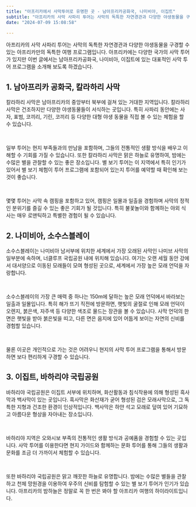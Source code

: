 ```yaml
---
title: "아프리카에서 사막투어로 유명한 곳 - 남아프리카공화국, 나미비아, 이집트"
subtitle: "아프리카의 사막 사파리 투어는 사막의 독특한 자연경관과 다양한 야생동물을 구경할 수 있는 아프리카만의 독특한 여행 프로그램입니다. 아프리카에는 다양한 국가의 사막 투어가 있지만 이번 글에서는 남아프리카공화국, 나미비아, 이집트에 있는 대표적인 사막 투어 프로그램을 소개하는 글입니다."
date: "2024-07-09 15:08:58"

---
```


<p>아프리카의 사막 사파리 투어는 사막의 독특한 자연경관과 다양한 야생동물을 구경할 수 있는 아프리카만의 독특한 여행 프로그램입니다. 아프리카에는 다양한 국가의 사막 투어가 있지만 이번 글에서는 남아프리카공화국, 나미비아, 이집트에 있는 대표적인 사막 투어 프로그램을 소개해 보도록 하겠습니다.</p>


<h2>1. 남아프리카 공화국, 칼라하리 사막</h2>
<p>칼라하리 사막은 남아프리카의 중앙부터 북부에 걸쳐 있는 거대한 지역입니다. 칼라하리 사막은 건조하지만 다양한 야생동물들이 서식하는 곳입니다. 특히 사파리 동안에는 사자, 표범, 코끼리, 기린, 코끼리 등 다양한 대형 야생 동물을 직접 볼 수 있는 체험을 할 수 있습니다.</p>
<br />
<p>일부 투어는 현지 부족들과의 만남을 포함하며, 그들의 전통적인 생활 방식을 배우고 이해할 수 기회를 가질 수 있습니다. 또한 칼라하리 사막은 맑은 하늘로 유명하여, 밤에는 수많은 별을 관찰할 수 있는 좋은 장소입니다. 별 보기 투어는 이 지역에서 특히 인기가 있어서 별 보기 체험이 투어 프로그램에 포함되어 있는지 투어를 예약할 때 확인해 보는 것이 좋습니다.</p>
<br />
<p>몇몇 투어는 사막 속 캠핑을 포함하고 있어, 캠핑은 일몰과 일출을 경험하며 사막의 정적인 분위기를 즐길 수 있는 좋은 기회가 될 것입니다. 특히 불꽃놀이와 함께하는 야외 식사는 매우 로맨틱하고 특별한 경험이 될 수 있습니다.</p>



<h2>2. 나미비아, 소수스블레이 </h2>
<p>소수스블레이는 나미비아 남서부에 위치한 세계에서 가장 오래된 사막인 나미브 사막의 일부분에 속하며, 너클루프 국립공원 내에 위치해 있습니다. 여기는 오랜 세월 동안 강에서 대서양으로 이동된 모래들이 모여 형성된 곳으로, 세계에서 가장 높은 모래 언덕을 자랑합니다.</p>
<br />
<p>소수스블레이의 가장 큰 매력 중 하나는 150m에 달하는 높은 모래 언덕에서 바라보는 일출과 일몰입니다. 특히 해가 뜨기 직전에 방문하면, 햇빛의 굴절로 인해 모래 언덕이 오렌지, 붉은색, 자주색 등 다양한 색조로 물드는 장관을 볼 수 있습니다. 사막 언덕의 한 면은 햇빛을 받아 붉은빛을 띠고, 다른 면은 음지에 있어 어둡게 보이는 자연의 신비를 경험할 있습니다.</p>
<br />
<p>물론 이곳은 개인적으로 가는 것은 어려우니 현지의 사막 투어 프로그램을 통해서 방문하면 보다 편리하게 구경할 수 있습니다.</p>


<h2>3. 이집트, 바하리야 국립공원 </h2>
<p>바하리야 국립공원은 이집트 서부에 위치하며, 화산활동과 침식작용에 의해 형성된 흑사막과 백사막이 있는 곳입니다. 흑사막은 화산재가 굳어 형성된 검은 모래사막으로, 그 독특한 지형과 건조한 환경이 인상적입니다. 백사막은 하얀 석고 모래로 덮여 있어 기묘하고 아름다운 형상을 자아내는 장소입니다.</p>
<br />
<p>바하리야 지역은 오와시보 부족의 전통적인 생활 방식과 공예품을 경험할 수 있는 곳입니다. 사막 투어를 이용한다면 현지 가이드와 함께하는 문화 투어를 통해 그들의 생활과 문화를 조금 더 가까이서 체험할 수 있습니다.</p>
<br />
<p>또한 바하리야 국립공원은 맑고 깨끗한 하늘로 유명합니다. 밤에는 수많은 별들을 관찰하고 천체 망원경을 이용하여 우주의 신비를 탐험할 수 있는 별 보기 투어가 인기가 있습니다. 아프리카의 밤하늘은 정말로 꼭 한 번은 봐야 할 아프리카 여행의 하이라이트입니다.</p>

